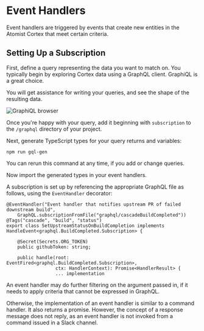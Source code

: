 # Event Handlers
Event handlers are triggered by events that create new entities in the Atomist Cortex that meet certain criteria.

## Setting Up a Subscription

First, define a query representing the data you want to match on. You typically begin by exploring Cortex data using a GraphQL client. GraphiQL is a great choice.

You will get assistance for writing your queries, and see the shape of the resulting data.

![GraphiQL browser](images/graphiql.png "GraphiQL")

Once you're happy with your query, add it beginning with `subscription` to the `/graphql` directory of your project.

Next, generate TypeScript types for your query returns and variables:

```
npm run gql-gen
```

You can rerun this command at any time, if you add or change queries.

Now import the generated types in your event handlers.

A subscription is set up by referencing the appropriate GraphQL file as follows, using the `EventHandler` decorator:

```
@EventHandler("Event handler that notifies upstream PR of failed downstream build",
    GraphQL.subscriptionFromFile("graphql/cascadeBuildCompleted"))
@Tags("cascade", "build", "status")
export class SetUpstreamStatusOnBuildCompletion implements HandleEvent<graphql.BuildCompleted.Subscription> {

    @Secret(Secrets.ORG_TOKEN)
    public githubToken: string;

    public handle(root: EventFired<graphql.BuildCompleted.Subscription>,
                  ctx: HandlerContext): Promise<HandlerResult> {
                  ... implementation

```

An event handler may do further filtering on the argument passed in, if it needs to apply criteria that cannot be expressed in GraphQL.

Otherwise, the implementation of an event handler is similar to a command handler. It also returns a promise. However, the concept of a response message does not reply, as an event handler is not invoked from a command issued in a Slack channel.